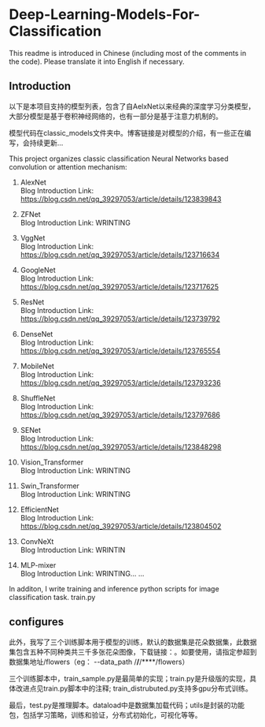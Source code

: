 # Deep-Learning-Models-For-Classification
This readme is introduced in Chinese (including most of the comments in the code). Please translate it into English if necessary.
## Introduction

以下是本项目支持的模型列表，包含了自AelxNet以来经典的深度学习分类模型，大部分模型是基于卷积神经网络的，也有一部分是基于注意力机制的。  

模型代码在classic_models文件夹中。博客链接是对模型的介绍，有一些正在编写，会持续更新...

This project organizes classic classification Neural Networks based  convolution or attention mechanism:

1. AlexNet        
Blog Introduction Link: https://blog.csdn.net/qq_39297053/article/details/123839843  

2. ZFNet          
Blog Introduction Link: WRINTING

3. VggNet  
Blog Introduction Link: https://blog.csdn.net/qq_39297053/article/details/123716634  

4. GoogleNet  
Blog Introduction Link: https://blog.csdn.net/qq_39297053/article/details/123717625  

5. ResNet  
Blog Introduction Link: https://blog.csdn.net/qq_39297053/article/details/123739792  

6. DenseNet  
Blog Introduction Link: https://blog.csdn.net/qq_39297053/article/details/123765554  

7. MobileNet  
Blog Introduction Link: https://blog.csdn.net/qq_39297053/article/details/123793236  

8. ShuffleNet  
Blog Introduction Link: https://blog.csdn.net/qq_39297053/article/details/123797686  

9. SENet  
Blog Introduction Link: https://blog.csdn.net/qq_39297053/article/details/123848298  

10. Vision_Transformer  
Blog Introduction Link: WRINTING  

11. Swin_Transformer  
Blog Introduction Link: WRINTING  

12. EfficientNet  
Blog Introduction Link: https://blog.csdn.net/qq_39297053/article/details/123804502  

13. ConvNeXt  
Blog Introduction Link: WRINTIN  

14. MLP-mixer  
Blog Introduction Link: WRINTING... ...  

In additon, I write training and inference python scripts for image classification task.
train.py 

## configures
此外，我写了三个训练脚本用于模型的训练，默认的数据集是花朵数据集，此数据集包含五种不同种类共三千多张花朵图像，下载链接：。如要使用，请指定参超到数据集地址/flowers（eg： --data_path /****/****/****/flowers）

三个训练脚本中，train_sample.py是最简单的实现；train.py是升级版的实现，具体改进点见train.py脚本中的注释; train_distrubuted.py支持多gpu分布式训练。  

最后，test.py是推理脚本。dataload中是数据集加载代码；utils是封装的功能包，包括学习策略，训练和验证，分布式初始化，可视化等等。
